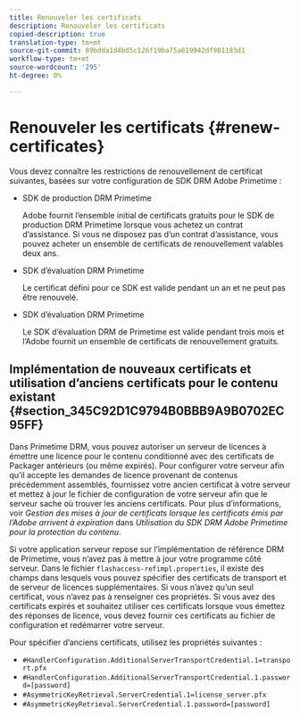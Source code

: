 ```yaml
---
title: Renouveler les certificats
description: Renouveler les certificats
copied-description: true
translation-type: tm+mt
source-git-commit: 89bdda1d4bd5c126f19ba75a819942df901183d1
workflow-type: tm+mt
source-wordcount: '295'
ht-degree: 0%

---
```



# Renouveler les certificats {#renew-certificates}

Vous devez connaître les restrictions de renouvellement de certificat suivantes, basées sur votre configuration de SDK DRM Adobe Primetime :

* SDK de production DRM Primetime

   Adobe fournit l’ensemble initial de certificats gratuits pour le SDK de production DRM Primetime lorsque vous achetez un contrat d’assistance. Si vous ne disposez pas d’un contrat d’assistance, vous pouvez acheter un ensemble de certificats de renouvellement valables deux ans.
* SDK d’évaluation DRM Primetime

   Le certificat défini pour ce SDK est valide pendant un an et ne peut pas être renouvelé.
* SDK d’évaluation DRM Primetime

   Le SDK d’évaluation DRM de Primetime est valide pendant trois mois et l’Adobe fournit un ensemble de certificats de renouvellement gratuits.

## Implémentation de nouveaux certificats et utilisation d’anciens certificats pour le contenu existant {#section_345C92D1C9794B0BBB9A9B0702EC95FF}

Dans Primetime DRM, vous pouvez autoriser un serveur de licences à émettre une licence pour le contenu conditionné avec des certificats de Packager antérieurs (ou même expirés). Pour configurer votre serveur afin qu’il accepte les demandes de licence provenant de contenus précédemment assemblés, fournissez votre ancien certificat à votre serveur et mettez à jour le fichier de configuration de votre serveur afin que le serveur sache où trouver les anciens certificats. Pour plus d’informations, voir *Gestion des mises à jour de certificats lorsque les certificats émis par l’Adobe arrivent à expiration* dans *Utilisation du SDK DRM Adobe Primetime pour la protection du contenu*.

Si votre application serveur repose sur l’implémentation de référence DRM de Primetime, vous n’avez pas à mettre à jour votre programme côté serveur. Dans le fichier `flashaccess-refimpl.properties`, il existe des champs dans lesquels vous pouvez spécifier des certificats de transport et de serveur de licences supplémentaires. Si vous n’avez qu’un seul certificat, vous n’avez pas à renseigner ces propriétés. Si vous avez des certificats expirés et souhaitez utiliser ces certificats lorsque vous émettez des réponses de licence, vous devez fournir ces certificats au fichier de configuration et redémarrer votre serveur.

Pour spécifier d’anciens certificats, utilisez les propriétés suivantes :

* `#HandlerConfiguration.AdditionalServerTransportCredential.1=transport.pfx`
* `#HandlerConfiguration.AdditionalServerTransportCredential.1.password=[password]`
* `#AsymmetricKeyRetrieval.ServerCredential.1=license_server.pfx`
* `#AsymmetricKeyRetrieval.ServerCredential.1.password=[password]`

